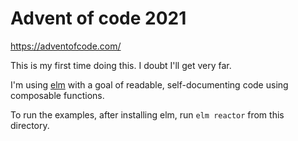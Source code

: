 # Advent of code 2021

<https://adventofcode.com/>

This is my first time doing this. I doubt I'll get very far.

I'm using [elm](https://elm-lang.org/) with a goal of readable,
self-documenting code using composable functions.

To run the examples, after installing elm,
run `elm reactor` from this directory.
